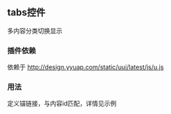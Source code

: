 ## tabs控件

多内容分类切换显示

### 插件依赖

依赖于 http://design.yyuap.com/static/uui/latest/js/u.js

### 用法

定义锚链接，与内容id匹配，详情见示例
